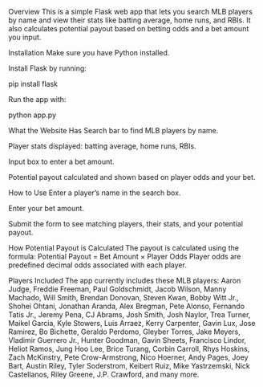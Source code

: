 Overview
This is a simple Flask web app that lets you search MLB players by name and view their stats like batting average, home runs, and RBIs. It also calculates potential payout based on betting odds and a bet amount you input.

Installation
Make sure you have Python installed.

Install Flask by running:

pip install flask

Run the app with:

python app.py

What the Website Has
Search bar to find MLB players by name.

Player stats displayed: batting average, home runs, RBIs.

Input box to enter a bet amount.

Potential payout calculated and shown based on player odds and your bet.

How to Use
Enter a player’s name in the search box.

Enter your bet amount.

Submit the form to see matching players, their stats, and your potential payout.

How Potential Payout is Calculated
The payout is calculated using the formula:
Potential Payout = Bet Amount × Player Odds
Player odds are predefined decimal odds associated with each player.

Players Included
The app currently includes these MLB players:
Aaron Judge, Freddie Freeman, Paul Goldschmidt, Jacob Wilson, Manny Machado, Will Smith, Brendan Donovan, Steven Kwan, Bobby Witt Jr., Shohei Ohtani, Jonathan Aranda, Alex Bregman, Pete Alonso, Fernando Tatis Jr., Jeremy Pena, CJ Abrams, Josh Smith, Josh Naylor, Trea Turner, Maikel Garcia, Kyle Stowers, Luis Arraez, Kerry Carpenter, Gavin Lux, Jose Ramirez, Bo Bichette, Geraldo Perdomo, Gleyber Torres, Jake Meyers, Vladimir Guerrero Jr., Hunter Goodman, Gavin Sheets, Francisco Lindor, Heliot Ramos, Jung Hoo Lee, Brice Turang, Corbin Carroll, Rhys Hoskins, Zach McKinstry, Pete Crow-Armstrong, Nico Hoerner, Andy Pages, Joey Bart, Austin Riley, Tyler Soderstrom, Keibert Ruiz, Mike Yastrzemski, Nick Castellanos, Riley Greene, J.P. Crawford, and many more.

